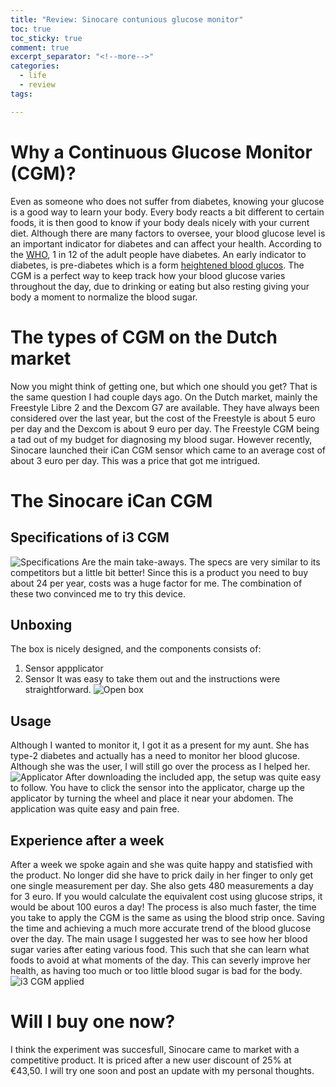 ```yaml
---
title: "Review: Sinocare contunious glucose monitor"
toc: true
toc_sticky: true
comment: true
excerpt_separator: "<!--more-->"
categories:
  - life
  - review
tags:

---
```

# Why a Continuous Glucose Monitor (CGM)?

Even as someone who does not suffer from diabetes, knowing your glucose is a good way to learn your body.
Every body reacts a bit different to certain foods, it is then good to know if your body deals nicely with your current diet.
Although there are many factors to oversee, your blood glucose level is an important indicator for diabetes and can affect your health.
According to the [WHO](https://www.who.int/health-topics/diabetes#tab=tab_1), 1 in 12 of the adult people have diabetes.
An early indicator to diabetes, is pre-diabetes which is a form [heightened blood glucos](https://diabetes.org/about-diabetes/diagnosis).
The CGM is a perfect way to keep track how your blood glucose varies throughout the day, due to drinking or eating but also resting giving your body a moment to normalize the blood sugar.

# The types of CGM on the Dutch market
Now you might think of getting one, but which one should you get?
That is the same question I had couple days ago.
On the Dutch market, mainly the Freestyle Libre 2 and the Dexcom G7 are available.
They have always been considered over the last year, but the cost of the Freestyle is about 5 euro per day and the Dexcom is about 9 euro per day.
The Freestyle CGM being a tad out of my budget for diagnosing my blood sugar.
However recently, Sinocare launched their iCan CGM sensor which came to an average cost of about 3 euro per day.
This was a price that got me intrigued.

# The Sinocare iCan CGM
## Specifications of i3 CGM
![Specifications](https://shiko.nl/images/posts/2024-11-08-cgm_sinocare/image.png)
Are the main take-aways.
The specs are very similar to its competitors but a little bit better!
Since this is a product you need to buy about 24 per year, costs was a huge factor for me.
The combination of these two convinced me to try this device.

## Unboxing
The box is nicely designed, and the components consists of:
1. Sensor appplicator
2. Sensor
It was easy to take them out and the instructions were straightforward.
![Open box](https://shiko.nl/assets/assets/images/posts/2024-11-08-cgm_sinocare/image-2.png)
## Usage
Although I wanted to monitor it, I got it as a present for my aunt.
She has type-2 diabetes and actually has a need to monitor her blood glucose.
Although she was the user, I will still go over the process as I helped her.
![Applicator](https://shiko.nl/assets/assets/images/posts/2024-11-08-cgm_sinocare/image-3.png)
After downloading the included app, the setup was quite easy to follow.
You have to click the sensor into the applicator, charge up the applicator by turning the wheel and place it near your abdomen.
The application was quite easy and pain free.

## Experience after a week
After a week we spoke again and she was quite happy and statisfied with the product.
No longer did she have to prick daily in her finger to only get one single measurement per day.
She also gets 480 measurements a day for 3 euro.
If you would calculate the equivalent cost using glucose strips, it would be about 100 euros a day!
The process is also much faster, the time you take to apply the CGM is the same as using the blood strip once.
Saving the time and achieving a much more accurate trend of the blood glucose over the day.
The main usage I suggested her was to see how her blood sugar varies after eating various food.
This such that she can learn what foods to avoid at what moments of the day.
This can severly improve her health, as having too much or too little blood sugar is bad for the body.
![i3 CGM applied](https://shiko.nl/assets/assets/images/posts/2024-11-08-cgm_sinocare/image-1.png)

# Will I buy one now?
I think the experiment was succesfull, Sinocare came to market with a competitive product.
It is priced after a new user discount of 25% at €43,50.
I will try one soon and post an update with my personal thoughts. 

